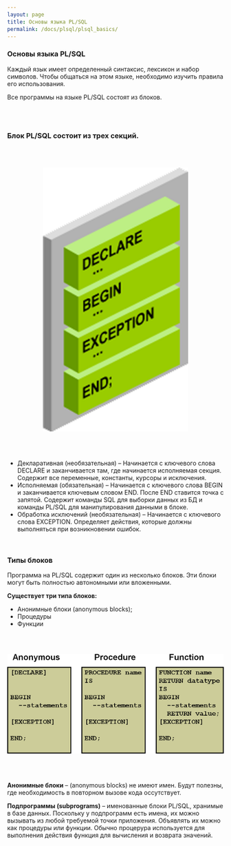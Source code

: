 ```yaml
---
layout: page
title: Основы языка PL/SQL
permalink: /docs/plsql/plsql_basics/
---
```


### Основы языка PL/SQL


<p>Каждый язык имеет определенный синтаксис, лексикон и набор символов. Чтобы общаться на этом языке, необходимо изучить правила его использования. </p>

<p>Все программы на языке PL/SQL состоят из блоков.</p>


<br/><br/>

### Блок PL/SQL состоит из трех секций.


<br/><br/>

<div align="center"><img src="plsql_blok.png" border="0" alt="PL/SQL BLOCK"></div>

<br/><br/>

<ul>

<li>Декларативная (необязательная) – Начинается с ключевого слова DECLARE и заканчивается там, где начинается исполняемая секция. Содержит все переменные, константы, курсоры и исключения.</li>
<li>Исполняемая (обязательная) – Начинается с ключевого слова BEGIN и заканчивается ключевым словом END. После END ставится точка с запятой. Содержит команды SQL для выборки данных из БД и команды PL/SQL для манипулирования данными в блоке.</li>
<li>Обработка исключений (необязательная) – Начинается с ключевого слова EXCEPTION. Определяет действия, которые должны выполняться при возникновении ошибок.</li>

</ul>


<br/>
<h3>Типы блоков</h3>

Программа на PL/SQL содержит один из несколько блоков. Эти блоки могут быть полностью автономными или вложенными.


<strong>Существует три типа блоков:</strong>


<ul>
<li>Анонимные блоки  (anonymous blocks);</li>
<li>Процедуры</li>
<li>Функции</li>
</ul>



<br/><br/>

<div align="center"><img src="plsql_blok2.png" border="0" alt="PL/SQL BLOCK">
</div>


<br/><br/>

<strong>Анонимные блоки</strong> – (anonymous blocks)  не имеют имен. Будут полезны, где необходимость в повторном вызове кода оссутствует.

<strong>Подпрограммы (subprograms)</strong> – именованные блоки PL/SQL, хранимые в базе данных. Поскольку у подпрограмм есть имена, их можно вызывать из любой требуемой точки приложения. Объявлять их можно как процедуры или функции.  Обычно процерура используется для выполнения действия  функция для вычисления и возврата значений.
